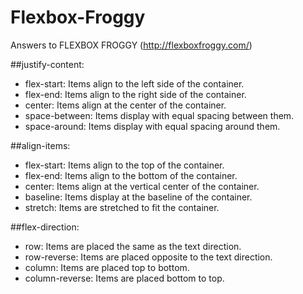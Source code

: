 # Flexbox-Froggy
Answers to FLEXBOX FROGGY (http://flexboxfroggy.com/)


##justify-content:
+ flex-start: Items align to the left side of the container.
+ flex-end: Items align to the right side of the container.
+ center: Items align at the center of the container.
+ space-between: Items display with equal spacing between them.
+ space-around: Items display with equal spacing around them.

##align-items:
+ flex-start: Items align to the top of the container.
+ flex-end: Items align to the bottom of the container.
+ center: Items align at the vertical center of the container.
+ baseline: Items display at the baseline of the container.
+ stretch: Items are stretched to fit the container.

##flex-direction:
+ row: Items are placed the same as the text direction.
+ row-reverse: Items are placed opposite to the text direction.
+ column: Items are placed top to bottom.
+ column-reverse: Items are placed bottom to top.
